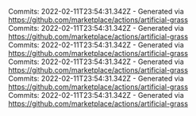 Commits: 2022-02-11T23:54:31.342Z - Generated via https://github.com/marketplace/actions/artificial-grass
<br>
Commits: 2022-02-11T23:54:31.342Z - Generated via https://github.com/marketplace/actions/artificial-grass
<br>
Commits: 2022-02-11T23:54:31.342Z - Generated via https://github.com/marketplace/actions/artificial-grass
<br>
Commits: 2022-02-11T23:54:31.342Z - Generated via https://github.com/marketplace/actions/artificial-grass
<br>
Commits: 2022-02-11T23:54:31.342Z - Generated via https://github.com/marketplace/actions/artificial-grass
<br>
Commits: 2022-02-11T23:54:31.342Z - Generated via https://github.com/marketplace/actions/artificial-grass
<br>
